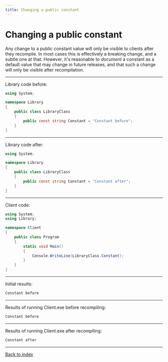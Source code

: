 ```yaml
---
title: Changing a public constant
---
```

# Changing a public constant

Any change to a public constant value will only be visible to
clients after they recompile. In most cases this is effectively a
breaking change, and a subtle one at that. However, it's reasonable
to *document* a constant as a default value that may change in
future releases, and that such a change will only be visible after
recompilation.

----
Library code before:
```cs
using System;

namespace Library
{
    public class LibraryClass
    {
        public const string Constant = "Constant before";
    }
}
```
----
Library code after:
```csharp
using System;

namespace Library
{
    public class LibraryClass
    {
        public const string Constant = "Constant after";
    }
}
```
----
Client code:
```csharp
using System;
using Library;

namespace Client
{
    public class Program
    {
        static void Main()
        {
            Console.WriteLine(LibraryClass.Constant);
        }
    }
}
```
----
Initial results:
```csharp
Constant before
```
----
Results of running Client.exe before recompiling:
```csharp
Constant before
```
----
Results of running Client.exe after recompiling:
```csharp
Constant after
```
----
[Back to index](index.md)
